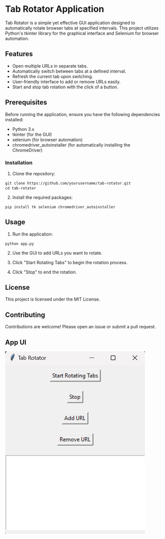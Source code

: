 # Tab Rotator Application

Tab Rotator is a simple yet effective GUI application designed to automatically rotate browser tabs at specified intervals. This project utilizes Python's tkinter library for the graphical interface and Selenium for browser automation.

## Features
- Open multiple URLs in separate tabs.
- Automatically switch between tabs at a defined interval.
- Refresh the current tab upon switching.
- User-friendly interface to add or remove URLs easily.
- Start and stop tab rotation with the click of a button.

## Prerequisites

Before running the application, ensure you have the following dependencies installed:
- Python 3.x
- tkinter (for the GUI)
- selenium (for browser automation)
- chromedriver_autoinstaller (for automatically installing the ChromeDriver)

### Installation
1. Clone the repository:

```
git clone https://github.com/yourusername/tab-rotator.git
cd tab-rotator
```

2. Install the required packages:

```
pip install tk selenium chromedriver_autoinstaller
```

## Usage
1. Run the application:

```
python app.py
```

2. Use the GUI to add URLs you want to rotate.

3. Click "Start Rotating Tabs" to begin the rotation process.

4. Click "Stop" to end the rotation.

## License
This project is licensed under the MIT License.

## Contributing
Contributions are welcome! Please open an issue or submit a pull request.

## App UI
![App UI](https://github.com/shubham-pawar/Chrome-Rotate-Tabs/blob/main/AppUI.png)
